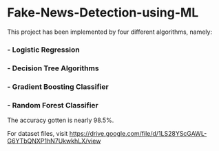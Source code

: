# Fake-News-Detection-using-ML

This project has been implemented by four different algorithms, namely:

### - Logistic Regression
### - Decision Tree Algorithms 
### - Gradient Boosting Classifier 
### - Random Forest Classifier 

The accuracy gotten is nearly 98.5%.

For dataset files, visit https://drive.google.com/file/d/1LS28YScGAWL-G6YTbQNXP1hN7UkwkhLX/view

